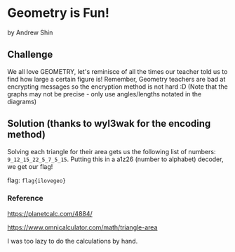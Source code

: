 # Geometry is Fun!
by Andrew Shin

## Challenge
We all love GEOMETRY, let's reminisce of all the times our teacher told us to find how large a certain figure is! Remember, Geometry teachers are bad at encrypting messages so the encryption method is not hard :D
(Note that the graphs may not be precise - only use angles/lengths notated in the diagrams)

## Solution (thanks to wyl3wak for the encoding method)
Solving each triangle for their area gets us the following list of numbers: ```9_12_15_22_5_7_5_15```.
Putting this in a a1z26 (number to alphabet) decoder, we get our flag!

flag: ```flag{ilovegeo}```

### Reference
https://planetcalc.com/4884/

https://www.omnicalculator.com/math/triangle-area

I was too lazy to do the calculations by hand.
